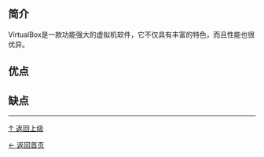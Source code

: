 
## 简介


VirtualBox是一款功能强大的虚拟机软件，它不仅具有丰富的特色，而且性能也很优异。


## 优点

## 缺点


----
[↑ 返回上级](https://github.com/asin929/linux-software/blob/master/Network-Application/Network-Application.md)

[← 返回首页](https://github.com/asin929/linux-software)
